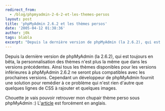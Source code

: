 ```yaml
---
redirect_from:
  - /blog/phpmyadmin-2-6-2-et-les-themes-persos
layout: post
title: 'phpMyAdmin 2.6.2 et les thèmes persos'
date: '2005-04-12 01:38:36'
author: j0k
tags: blabla
excerpt: "Depuis la dernière version de phpMyAdmin (la 2.6.2), qui est toujours en bêta, la personnalisation des thèmes n'est plus la même que dans les versions précédentes.     \nAinsi tous les thèmes disponibles pour les versions inférieures à phpMyAdmin 2.6.2 ne seront plus compatibles avec les prochaines versions.   Cependant un développeur de phpMyAdmin fournit      …"
---
```


Depuis la dernière version de phpMyAdmin (la 2.6.2), qui est toujours en bêta, la personnalisation des thèmes n'est plus la même que dans les versions précédentes.
Ainsi tous les thèmes disponibles pour les versions inférieures à phpMyAdmin 2.6.2 ne seront plus compatibles avec les prochaines versions.   Cependant un développeur de phpMyAdmin fournit une solution pour remédier à ce problème qui n'est rien d'autre que quelques lignes de CSS à rajouter et quelques images.

Chouette je vais pouvoir retrouver mon chupair thème perso sous phpMyAdmin :)   L'[article](https://sourceforge.net/mailarchive/message.php?msg_id=11445861) est forcément en anglais.
